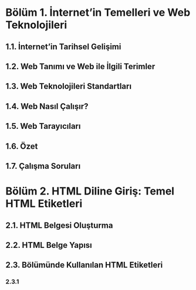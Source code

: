 # Bölüm 1. İnternet’in Temelleri ve  Web Teknolojileri
## 1.1.	İnternet’in Tarihsel Gelişimi
## 1.2.	Web Tanımı  ve Web ile İlgili  Terimler
## 1.3.	Web Teknolojileri Standartları
## 1.4.	Web Nasıl Çalışır?
## 1.5.	Web Tarayıcıları
## 1.6.	Özet
## 1.7.	Çalışma  Soruları

# Bölüm 2. HTML  Diline Giriş: Temel  HTML Etiketleri
## 2.1.	HTML Belgesi Oluşturma
## 2.2.	HTML Belge Yapısı
## 2.3.	<head> Bölümünde Kullanılan  HTML Etiketleri
### 2.3.1	<TITLE>  Etiketi
### 2.3.2	<META> Etiketi
## 2.4.	Başlık Oluşturma
## 2.5.	Paragraf Oluşturma
## 2.6.	Alt Satıra Geçirme  Etiketi
## 2.7.	Metinler  Arasına Boşluk Ekleme
## 2.8.	Yatay  Çizgi  Oluşturma (Horizontal Line)
## 2.9.	HTML Kodları  Arasına Açıklama Satırları Ekleme
## 2.10.	Yazı  Türleri Belirleme:   <Font> Etiketi
### 2.10.1	Font Büyüklüğü Belirleme  (size)
### 2.10.2	Font Türü Belirleme  (face)
### 2.10.3.  Font Rengi Belirleme  (color)
## 2.11.	Özet
## 2.12.	Çalışma  Soruları
